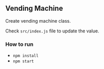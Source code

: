 ## Vending Machine
Create vending machine class.

Check `src/index.js` file to update the value.

### How to run
- `npm install`
- `npm start`